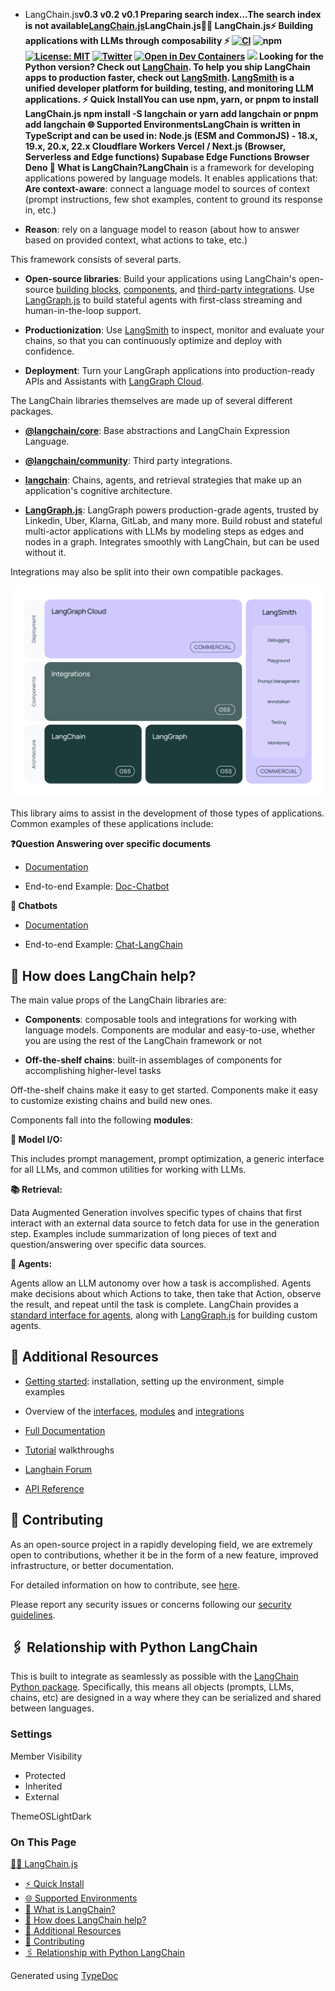 - LangChain.js**v0.3 v0.2 v0.1 Preparing search index...The search index is not available[LangChain.js](index.html)[](#)LangChain.js🦜️🔗 LangChain.js[](#md:🦜️🔗-langchainjs)⚡ Building applications with LLMs through composability ⚡ [![CI ](https://github.com/langchain-ai/langchainjs/actions/workflows/ci.yml/badge.svg)](https://github.com/langchain-ai/langchainjs/actions/workflows/ci.yml) ![npm ](https://img.shields.io/npm/dm/langchain) [![License: MIT ](https://img.shields.io/badge/License-MIT-yellow.svg)](https://opensource.org/licenses/MIT) [![Twitter ](https://img.shields.io/twitter/url/https/twitter.com/langchainai.svg?style=social&label=Follow%20%40LangChainAI)](https://twitter.com/langchainai) [![Open in Dev Containers ](https://img.shields.io/static/v1?label=Dev%20Containers&message=Open&color=blue&logo=visualstudiocode)](https://vscode.dev/redirect?url=vscode://ms-vscode-remote.remote-containers/cloneInVolume?url=https://github.com/langchain-ai/langchainjs) [![ ](https://github.com/codespaces/badge.svg)](https://codespaces.new/langchain-ai/langchainjs) Looking for the Python version? Check out [LangChain](https://github.com/langchain-ai/langchain). To help you ship LangChain apps to production faster, check out [LangSmith](https://smith.langchain.com). [LangSmith](https://smith.langchain.com) is a unified developer platform for building, testing, and monitoring LLM applications. ⚡️ Quick Install[](#md:⚡️-quick-install)You can use npm, yarn, or pnpm to install LangChain.js npm install -S langchain or yarn add langchain or pnpm add langchain 🌐 Supported Environments[](#md:🌐-supported-environments)LangChain is written in TypeScript and can be used in: Node.js (ESM and CommonJS) - 18.x, 19.x, 20.x, 22.x Cloudflare Workers Vercel / Next.js (Browser, Serverless and Edge functions) Supabase Edge Functions Browser Deno 🤔 What is LangChain?[](#md:🤔-what-is-langchain)LangChain** is a framework for developing applications powered by language models. It enables applications that: **Are context-aware**: connect a language model to sources of context (prompt instructions, few shot examples, content to ground its response in, etc.)

- **Reason**: rely on a language model to reason (about how to answer based on provided context, what actions to take, etc.)

This framework consists of several parts.

- **Open-source libraries**: Build your applications using LangChain's open-source [building blocks](https://js.langchain.com/docs/concepts/lcel), [components](https://js.langchain.com/docs/concepts), and [third-party integrations](https://js.langchain.com/docs/integrations/platforms/). Use [LangGraph.js](https://js.langchain.com/docs/concepts/#langgraphjs) to build stateful agents with first-class streaming and human-in-the-loop support.

- **Productionization**: Use [LangSmith](https://docs.smith.langchain.com/) to inspect, monitor and evaluate your chains, so that you can continuously optimize and deploy with confidence.

- **Deployment**: Turn your LangGraph applications into production-ready APIs and Assistants with [LangGraph Cloud](https://langchain-ai.github.io/langgraph/cloud/).

The LangChain libraries themselves are made up of several different packages.

- **[@langchain/core](https://github.com/langchain-ai/langchainjs/blob/main/langchain-core)**: Base abstractions and LangChain Expression Language.

- **[@langchain/community](https://github.com/langchain-ai/langchainjs/blob/main/libs/langchain-community)**: Third party integrations.

- **[langchain](https://github.com/langchain-ai/langchainjs/blob/main/langchain)**: Chains, agents, and retrieval strategies that make up an application's cognitive architecture.

- **[LangGraph.js](https://langchain-ai.github.io/langgraphjs/)**: LangGraph powers production-grade agents, trusted by Linkedin, Uber, Klarna, GitLab, and many more. Build robust and stateful multi-actor applications with LLMs by modeling steps as edges and nodes in a graph. Integrates smoothly with LangChain, but can be used without it.

Integrations may also be split into their own compatible packages.

![LangChain Stack ](https://github.com/langchain-ai/langchainjs/blob/main/docs/core_docs/static/svg/langchain_stack_062024.svg)

This library aims to assist in the development of those types of applications. Common examples of these applications include:

**❓Question Answering over specific documents**

- [Documentation](https://js.langchain.com/docs/tutorials/rag/)

- End-to-end Example: [Doc-Chatbot](https://github.com/dissorial/doc-chatbot)

**💬 Chatbots**

- [Documentation](https://js.langchain.com/docs/tutorials/chatbot)

- End-to-end Example: [Chat-LangChain](https://github.com/langchain-ai/chat-langchain)

## 🚀 How does LangChain help?[](#md:🚀-how-does-langchain-help)

The main value props of the LangChain libraries are:

- **Components**: composable tools and integrations for working with language models. Components are modular and easy-to-use, whether you are using the rest of the LangChain framework or not

- **Off-the-shelf chains**: built-in assemblages of components for accomplishing higher-level tasks

Off-the-shelf chains make it easy to get started. Components make it easy to customize existing chains and build new ones.

Components fall into the following **modules**:

**📃 Model I/O:**

This includes prompt management, prompt optimization, a generic interface for all LLMs, and common utilities for working with LLMs.

**📚 Retrieval:**

Data Augmented Generation involves specific types of chains that first interact with an external data source to fetch data for use in the generation step. Examples include summarization of long pieces of text and question/answering over specific data sources.

**🤖 Agents:**

Agents allow an LLM autonomy over how a task is accomplished. Agents make decisions about which Actions to take, then take that Action, observe the result, and repeat until the task is complete. LangChain provides a [standard interface for agents](https://js.langchain.com/docs/concepts/#agents), along with [LangGraph.js](https://github.com/langchain-ai/langgraphjs/) for building custom agents.

## 📖 Additional Resources[](#md:📖-additional-resources)

- [Getting started](https://js.langchain.com/docs/introduction): installation, setting up the environment, simple examples

- Overview of the [interfaces](https://js.langchain.com/docs/how_to/lcel_cheatsheet/), [modules](https://js.langchain.com/docs/concepts) and [integrations](https://js.langchain.com/docs/integrations/platforms/)

- [Full Documentation](https://js.langchain.com)

- [Tutorial](https://js.langchain.com/docs/tutorials/) walkthroughs

- [Langhain Forum](https://forum.langchain.com)

- [API Reference](https://api.js.langchain.com)

## 💁 Contributing[](#md:💁-contributing)

As an open-source project in a rapidly developing field, we are extremely open to contributions, whether it be in the form of a new feature, improved infrastructure, or better documentation.

For detailed information on how to contribute, see [here](https://github.com/langchain-ai/langchainjs/blob/main/CONTRIBUTING.md).

Please report any security issues or concerns following our [security guidelines](https://github.com/langchain-ai/langchainjs/blob/main/SECURITY.md).

## 🖇️ Relationship with Python LangChain[](#md:🖇️-relationship-with-python-langchain)

This is built to integrate as seamlessly as possible with the [LangChain Python package](https://github.com/langchain-ai/langchain). Specifically, this means all objects (prompts, LLMs, chains, etc) are designed in a way where they can be serialized and shared between languages.

### Settings

Member Visibility

- Protected
- Inherited
- External

ThemeOSLightDark

### On This Page

[🦜️🔗 LangChain.js](#md:🦜️🔗-langchainjs)

- [⚡️ Quick Install](#md:⚡️-quick-install)
- [🌐 Supported Environments](#md:🌐-supported-environments)
- [🤔 What is LangChain?](#md:🤔-what-is-langchain)
- [🚀 How does LangChain help?](#md:🚀-how-does-langchain-help)
- [📖 Additional Resources](#md:📖-additional-resources)
- [💁 Contributing](#md:💁-contributing)
- [🖇️ Relationship with Python LangChain](#md:🖇️-relationship-with-python-langchain)

Generated using [TypeDoc](https://typedoc.org/)